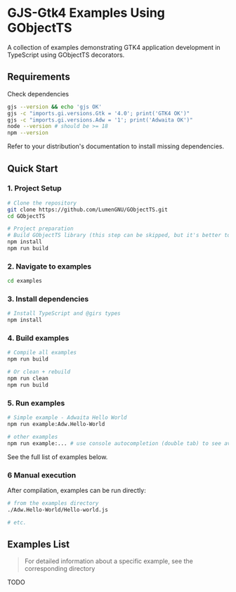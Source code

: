 # GJS-Gtk4 Examples Using GObjectTS

A collection of examples demonstrating GTK4 application development in TypeScript using GObjectTS decorators.

## Requirements

Check dependencies

~~~bash
gjs --version && echo 'gjs OK'
gjs -c "imports.gi.versions.Gtk = '4.0'; print('GTK4 OK')"
gjs -c "imports.gi.versions.Adw = '1'; print('Adwaita OK')"
node --version # should be >= 18
npm --version
~~~

Refer to your distribution's documentation to install missing dependencies.

## Quick Start

### 1. Project Setup
~~~bash
# Clone the repository
git clone https://github.com/LumenGNU/GObjectTS.git
cd GObjectTS

# Project preparation
# Build GObjectTS library (this step can be skipped, but it's better to execute)
npm install
npm run build
~~~

### 2. Navigate to examples
~~~bash
cd examples
~~~

### 3. Install dependencies

~~~bash
# Install TypeScript and @girs types
npm install
~~~

### 4. Build examples
~~~bash
# Compile all examples
npm run build

# Or clean + rebuild
npm run clean
npm run build
~~~

### 5. Run examples
~~~bash
# Simple example - Adwaita Hello World
npm run example:Adw.Hello-World

# other examples
npm run example:... # use console autocompletion (double tab) to see available examples
~~~

See the full list of examples below.

### 6 Manual execution

After compilation, examples can be run directly:

~~~bash
# from the examples directory
./Adw.Hello-World/Hello-world.js

# etc.
~~~

## Examples List

> For detailed information about a specific example, see the corresponding directory

TODO


